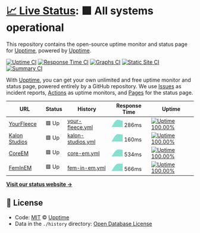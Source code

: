 # [📈 Live Status](https://upptime.github.io/upptime): <!--live status--> **🟩 All systems operational**

This repository contains the open-source uptime monitor and status page for [Upptime](https://upptime.js.org), powered by [Upptime](https://github.com/upptime/upptime).

[![Uptime CI](https://github.com/koj-co/upptime/workflows/Uptime%20CI/badge.svg)](https://github.com/koj-co/upptime/actions?query=workflow%3A%22Uptime+CI%22)
[![Response Time CI](https://github.com/koj-co/upptime/workflows/Response%20Time%20CI/badge.svg)](https://github.com/koj-co/upptime/actions?query=workflow%3A%22Response+Time+CI%22)
[![Graphs CI](https://github.com/koj-co/upptime/workflows/Graphs%20CI/badge.svg)](https://github.com/koj-co/upptime/actions?query=workflow%3A%22Graphs+CI%22)
[![Static Site CI](https://github.com/koj-co/upptime/workflows/Static%20Site%20CI/badge.svg)](https://github.com/koj-co/upptime/actions?query=workflow%3A%22Static+Site+CI%22)
[![Summary CI](https://github.com/koj-co/upptime/workflows/Summary%20CI/badge.svg)](https://github.com/koj-co/upptime/actions?query=workflow%3A%22Summary+CI%22)

With [Upptime](https://upptime.js.org), you can get your own unlimited and free uptime monitor and status page, powered entirely by a GitHub repository. We use [Issues](https://github.com/upptime/upptime/issues) as incident reports, [Actions](https://github.com/upptime/upptime/actions) as uptime monitors, and [Pages](https://upptime.github.io/upptime) for the status page.

<!--start: status pages-->
<!-- This summary is generated by Upptime (https://github.com/upptime/upptime) -->
<!-- Do not edit this manually, your changes will be overwritten -->

| URL                                       | Status | History                                                                                               | Response Time                                                                      | Uptime                                                                                                                                                                                                               |
| ----------------------------------------- | ------ | ----------------------------------------------------------------------------------------------------- | ---------------------------------------------------------------------------------- | -------------------------------------------------------------------------------------------------------------------------------------------------------------------------------------------------------------------- |
| [YourFleece](https://yourfleece.com)      | 🟩 Up  | [your-fleece.yml](https://github.com/shamoon/mswd-upptime/commits/master/history/your-fleece.yml)     | <img alt="Response time graph" src="./graphs/your-fleece.png" height="20"> 286ms   | [![Uptime 100.00%](https://img.shields.io/endpoint?url=https%3A%2F%2Fraw.githubusercontent.com%2Fshamoon%2Fmswd-upptime%2Fmaster%2Fapi%2Fyour-fleece%2Fuptime.json)](https://uptime.mswd.io/history/your-fleece)     |
| [Kalon Studios](https://kalonstudios.com) | 🟩 Up  | [kalon-studios.yml](https://github.com/shamoon/mswd-upptime/commits/master/history/kalon-studios.yml) | <img alt="Response time graph" src="./graphs/kalon-studios.png" height="20"> 160ms | [![Uptime 100.00%](https://img.shields.io/endpoint?url=https%3A%2F%2Fraw.githubusercontent.com%2Fshamoon%2Fmswd-upptime%2Fmaster%2Fapi%2Fkalon-studios%2Fuptime.json)](https://uptime.mswd.io/history/kalon-studios) |
| [CoreEM](https://coreem.net)              | 🟩 Up  | [core-em.yml](https://github.com/shamoon/mswd-upptime/commits/master/history/core-em.yml)             | <img alt="Response time graph" src="./graphs/core-em.png" height="20"> 534ms       | [![Uptime 100.00%](https://img.shields.io/endpoint?url=https%3A%2F%2Fraw.githubusercontent.com%2Fshamoon%2Fmswd-upptime%2Fmaster%2Fapi%2Fcore-em%2Fuptime.json)](https://uptime.mswd.io/history/core-em)             |
| [FemInEM](https://feminem.org)            | 🟩 Up  | [fem-in-em.yml](https://github.com/shamoon/mswd-upptime/commits/master/history/fem-in-em.yml)         | <img alt="Response time graph" src="./graphs/fem-in-em.png" height="20"> 566ms     | [![Uptime 100.00%](https://img.shields.io/endpoint?url=https%3A%2F%2Fraw.githubusercontent.com%2Fshamoon%2Fmswd-upptime%2Fmaster%2Fapi%2Ffem-in-em%2Fuptime.json)](https://uptime.mswd.io/history/fem-in-em)         |

<!--end: status pages-->

[**Visit our status website →**](https://upptime.github.io/upptime)

## 📄 License

- Code: [MIT](./LICENSE) © [Upptime](https://upptime.js.org)
- Data in the `./history` directory: [Open Database License](https://opendatacommons.org/licenses/odbl/1-0/)
